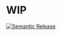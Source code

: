 # WIP

[![Semantic Release](https://github.com/MrMarble/datadis/actions/workflows/release.yml/badge.svg)](https://github.com/MrMarble/datadis/actions/workflows/release.yml)